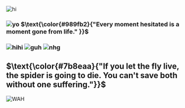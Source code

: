 ![hi](https://files.catbox.moe/xx40ly.png)
### ![yo](https://files.catbox.moe/jlbkbn.gif) $\text{\color{#989fb2}{"Every moment hesitated is a moment gone from life." }}$ 
### ![hihi](https://graphic.neocities.org/tumblr_lq2uurJ8pQ1qg9aa7.gif) ![guh](https://i.imgur.com/RTrrlV1.png) ![nhg](https://graphic.neocities.org/Rose_11.gif)
## $\text{\color{#7b8eaa}{"If you let the fly live, the spider is going to die. You can't save both without one suffering."}}$
![WAH](https://graphic.neocities.org/tumblr_o0gs5nuYjC1tfhjhgo9_250.gif)

